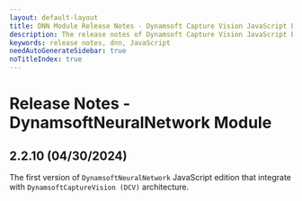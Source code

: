 ```yaml
---
layout: default-layout
title: DNN Module Release Notes - Dynamsoft Capture Vision JavaScript Edition
description: The release notes of Dynamsoft Capture Vision JavaScript Edition.
keywords: release notes, dnn, JavaScript
needAutoGenerateSidebar: true
noTitleIndex: true
---
```


# Release Notes - DynamsoftNeuralNetwork Module

## 2.2.10 (04/30/2024)

The first version of `DynamsoftNeuralNetwork` JavaScript edition that integrate with `DynamsoftCaptureVision (DCV)` architecture.
